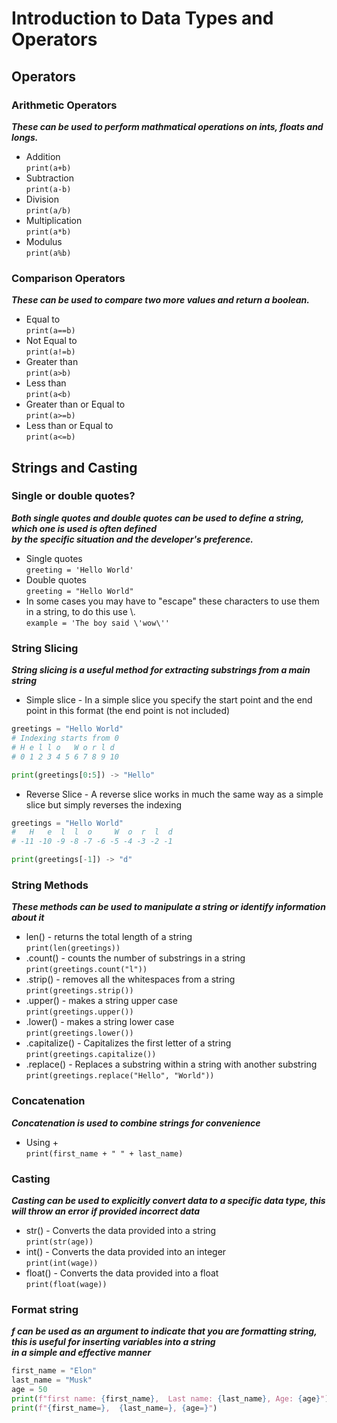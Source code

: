 # Introduction to Data Types and Operators  


## Operators
### Arithmetic Operators  
  ***These can be used to perform mathmatical operations on ints, floats and longs.***
* Addition  
  `print(a+b)`
* Subtraction  
  `print(a-b)`
* Division  
  `print(a/b)`
* Multiplication  
  `print(a*b)`
* Modulus  
  `print(a%b)`  

### Comparison Operators  
  ***These can be used to compare two more values and return a boolean.***  
* Equal to  
  `print(a==b)`  
* Not Equal to  
  `print(a!=b)`  
* Greater than  
  `print(a>b)`  
* Less than  
  `print(a<b)`  
* Greater than or Equal to  
  `print(a>=b)`  
* Less than or Equal to  
  `print(a<=b)`  
  
## Strings and Casting  
### Single or double quotes?  
  ***Both single quotes and double quotes can be used to define a string, which one is used is often defined***  
  ***by the specific situation and the developer's preference.***  
* Single quotes  
  `greeting = 'Hello World'`
* Double quotes  
  `greeting = "Hello World"`
* In some cases you may have to "escape" these characters to use them in a string, to do this use \\.  
  `example = 'The boy said \'wow\''`  
### String Slicing  
  ***String slicing is a useful method for extracting substrings from a main string***  
* Simple slice - In a simple slice you specify the start point and the end point in this format (the end point is not included)
```python
greetings = "Hello World"
# Indexing starts from 0
# H e l l o   W o r l d
# 0 1 2 3 4 5 6 7 8 9 10

print(greetings[0:5]) -> "Hello"
```  
* Reverse Slice - A reverse slice works in much the same way as a simple slice but simply reverses the indexing
```python
greetings = "Hello World"
#   H   e  l  l  o     W  o  r  l  d
# -11 -10 -9 -8 -7 -6 -5 -4 -3 -2 -1

print(greetings[-1]) -> "d"
```  

### String Methods  
  ***These methods can be used to manipulate a string or identify information about it***  
* len() - returns the total length of a string  
  `print(len(greetings))`  
* .count() - counts the number of substrings in a string  
  `print(greetings.count("l"))`  
* .strip() - removes all the whitespaces from a string  
  `print(greetings.strip())`  
* .upper() - makes a string upper case  
  `print(greetings.upper())`  
* .lower() - makes a string lower case  
  `print(greetings.lower())`  
* .capitalize() - Capitalizes the first letter of a string  
  `print(greetings.capitalize())`  
* .replace() - Replaces a substring within a string with another substring  
  `print(greetings.replace("Hello", "World"))`  

### Concatenation  
  ***Concatenation is used to combine strings for convenience***
* Using +  
`print(first_name + " " + last_name)`
  
### Casting  
  ***Casting can be used to explicitly convert data to a specific data type, this will throw an error if provided incorrect data***  
* str() - Converts the data provided into a string  
  `print(str(age))`
* int() - Converts the data provided into an integer  
  `print(int(wage))`
* float() - Converts the data provided into a float  
  `print(float(wage))`

### Format string  
  ***f can be used as an argument to indicate that you are formatting string, this is useful for inserting variables into a string***  
  ***in a simple and effective manner***  
```python
first_name = "Elon"
last_name = "Musk"
age = 50
print(f"first name: {first_name},  Last name: {last_name}, Age: {age}")
print(f"{first_name=},  {last_name=}, {age=}")
```

